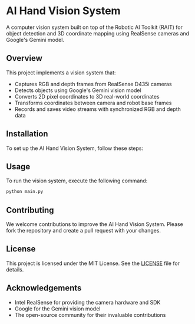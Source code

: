 # AI Hand Vision System

A computer vision system built on top of the Robotic AI Toolkit (RAIT) for object detection and 3D coordinate mapping using RealSense cameras and Google's Gemini model.

## Overview

This project implements a vision system that:
- Captures RGB and depth frames from RealSense D435i cameras
- Detects objects using Google's Gemini vision model
- Converts 2D pixel coordinates to 3D real-world coordinates
- Transforms coordinates between camera and robot base frames
- Records and saves video streams with synchronized RGB and depth data

## Installation

To set up the AI Hand Vision System, follow these steps:

<!-- 1. Clone the repository:
    ```sh
    git clone https://github.com/yourusername/ai-hand-vision-system.git
    cd ai-hand-vision-system
    ``` -->
<!-- 
2. Install the required dependencies:
    ```sh
    pip install -r requirements.txt
    ```

3. Connect the RealSense D435i cameras to your system. -->

## Usage

To run the vision system, execute the following command:
```sh
python main.py
```

## Contributing

We welcome contributions to improve the AI Hand Vision System. Please fork the repository and create a pull request with your changes.

## License

This project is licensed under the MIT License. See the [LICENSE](LICENSE) file for details.

## Acknowledgements

- Intel RealSense for providing the camera hardware and SDK
- Google for the Gemini vision model
- The open-source community for their invaluable contributions